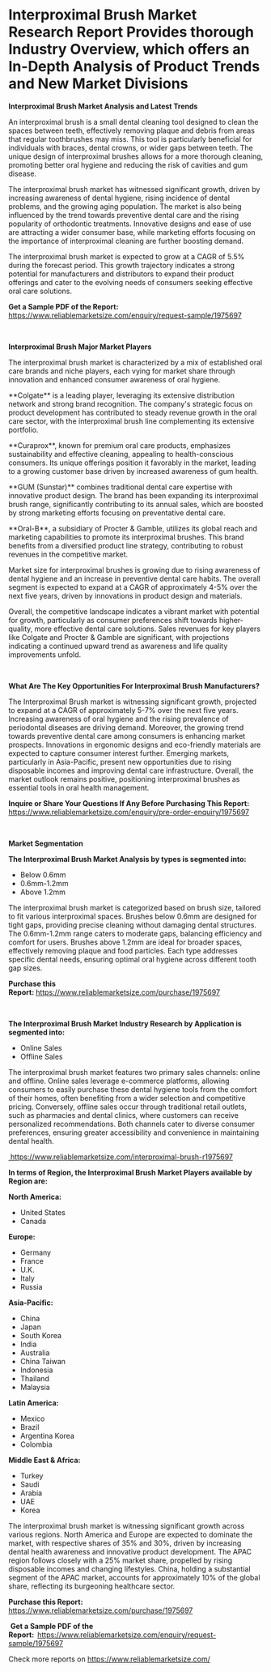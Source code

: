 <p><h1>Interproximal Brush Market Research Report Provides thorough Industry Overview, which offers an In-Depth Analysis of Product Trends and New Market Divisions</h1></p><p><strong>Interproximal Brush Market Analysis and Latest Trends</strong></p>
<p><p>An interproximal brush is a small dental cleaning tool designed to clean the spaces between teeth, effectively removing plaque and debris from areas that regular toothbrushes may miss. This tool is particularly beneficial for individuals with braces, dental crowns, or wider gaps between teeth. The unique design of interproximal brushes allows for a more thorough cleaning, promoting better oral hygiene and reducing the risk of cavities and gum disease.</p><p>The interproximal brush market has witnessed significant growth, driven by increasing awareness of dental hygiene, rising incidence of dental problems, and the growing aging population. The market is also being influenced by the trend towards preventive dental care and the rising popularity of orthodontic treatments. Innovative designs and ease of use are attracting a wider consumer base, while marketing efforts focusing on the importance of interproximal cleaning are further boosting demand.</p><p>The interproximal brush market is expected to grow at a CAGR of 5.5% during the forecast period. This growth trajectory indicates a strong potential for manufacturers and distributors to expand their product offerings and cater to the evolving needs of consumers seeking effective oral care solutions.</p></p>
<p><strong>Get a Sample PDF of the Report:&nbsp;</strong> <a href="https://www.reliablemarketsize.com/enquiry/request-sample/1975697?utm_campaign=1939&utm_medium=2&utm_source=Github&utm_content=ia&utm_term=08022025&utm_id=interproximal-brush">https://www.reliablemarketsize.com/enquiry/request-sample/1975697</a></p>
<p>&nbsp;</p>
<p><strong>Interproximal Brush Major Market Players</strong></p>
<p><p>The interproximal brush market is characterized by a mix of established oral care brands and niche players, each vying for market share through innovation and enhanced consumer awareness of oral hygiene.</p><p>**Colgate** is a leading player, leveraging its extensive distribution network and strong brand recognition. The company's strategic focus on product development has contributed to steady revenue growth in the oral care sector, with the interproximal brush line complementing its extensive portfolio.</p><p>**Curaprox**, known for premium oral care products, emphasizes sustainability and effective cleaning, appealing to health-conscious consumers. Its unique offerings position it favorably in the market, leading to a growing customer base driven by increased awareness of gum health.</p><p>**GUM (Sunstar)** combines traditional dental care expertise with innovative product design. The brand has been expanding its interproximal brush range, significantly contributing to its annual sales, which are boosted by strong marketing efforts focusing on preventative dental care.</p><p>**Oral-B**, a subsidiary of Procter & Gamble, utilizes its global reach and marketing capabilities to promote its interproximal brushes. This brand benefits from a diversified product line strategy, contributing to robust revenues in the competitive market.</p><p>Market size for interproximal brushes is growing due to rising awareness of dental hygiene and an increase in preventive dental care habits. The overall segment is expected to expand at a CAGR of approximately 4-5% over the next five years, driven by innovations in product design and materials.</p><p>Overall, the competitive landscape indicates a vibrant market with potential for growth, particularly as consumer preferences shift towards higher-quality, more effective dental care solutions. Sales revenues for key players like Colgate and Procter & Gamble are significant, with projections indicating a continued upward trend as awareness and life quality improvements unfold.</p></p>
<p>&nbsp;</p>
<p><strong>What Are The Key Opportunities For Interproximal Brush Manufacturers?</strong></p>
<p><p>The Interproximal Brush market is witnessing significant growth, projected to expand at a CAGR of approximately 5-7% over the next five years. Increasing awareness of oral hygiene and the rising prevalence of periodontal diseases are driving demand. Moreover, the growing trend towards preventive dental care among consumers is enhancing market prospects. Innovations in ergonomic designs and eco-friendly materials are expected to capture consumer interest further. Emerging markets, particularly in Asia-Pacific, present new opportunities due to rising disposable incomes and improving dental care infrastructure. Overall, the market outlook remains positive, positioning interproximal brushes as essential tools in oral health management.</p></p>
<p><strong>Inquire or Share Your Questions If Any Before Purchasing This Report:</strong> <a href="https://www.reliablemarketsize.com/enquiry/pre-order-enquiry/1975697?utm_campaign=1939&utm_medium=2&utm_source=Github&utm_content=ia&utm_term=08022025&utm_id=interproximal-brush">https://www.reliablemarketsize.com/enquiry/pre-order-enquiry/1975697</a></p>
<p>&nbsp;</p>
<p><strong>Market Segmentation</strong></p>
<p><strong>The Interproximal Brush Market Analysis by types is segmented into:</strong></p>
<p><ul><li>Below 0.6mm</li><li>0.6mm-1.2mm</li><li>Above 1.2mm</li></ul></p>
<p><p>The interproximal brush market is categorized based on brush size, tailored to fit various interproximal spaces. Brushes below 0.6mm are designed for tight gaps, providing precise cleaning without damaging dental structures. The 0.6mm-1.2mm range caters to moderate gaps, balancing efficiency and comfort for users. Brushes above 1.2mm are ideal for broader spaces, effectively removing plaque and food particles. Each type addresses specific dental needs, ensuring optimal oral hygiene across different tooth gap sizes.</p></p>
<p><strong>Purchase this Report:&nbsp;</strong><a href="https://www.reliablemarketsize.com/purchase/1975697?utm_campaign=1939&utm_medium=2&utm_source=Github&utm_content=ia&utm_term=08022025&utm_id=interproximal-brush">https://www.reliablemarketsize.com/purchase/1975697</a></p>
<p>&nbsp;</p>
<p><strong>The Interproximal Brush Market Industry Research by Application is segmented into:</strong></p>
<p><ul><li>Online Sales</li><li>Offline Sales</li></ul></p>
<p><p>The interproximal brush market features two primary sales channels: online and offline. Online sales leverage e-commerce platforms, allowing consumers to easily purchase these dental hygiene tools from the comfort of their homes, often benefiting from a wider selection and competitive pricing. Conversely, offline sales occur through traditional retail outlets, such as pharmacies and dental clinics, where customers can receive personalized recommendations. Both channels cater to diverse consumer preferences, ensuring greater accessibility and convenience in maintaining dental health.</p></p>
<p><a href="https://www.reliablemarketsize.com/interproximal-brush-r1975697?utm_campaign=1939&utm_medium=2&utm_source=Github&utm_content=ia&utm_term=08022025&utm_id=interproximal-brush">&nbsp;https://www.reliablemarketsize.com/interproximal-brush-r1975697</a></p>
<p><strong>In terms of Region, the Interproximal Brush Market Players available by Region are:</strong></p>
<p>
    <p> <strong> North America: </strong>
        <ul>
            <li>United States</li>
            <li>Canada</li>
        </ul>
        </p> 
    <p> <strong> Europe: </strong>
        <ul>
            <li>Germany</li>
            <li>France</li>
            <li>U.K.</li>
            <li>Italy</li>
            <li>Russia</li>
        </ul>
        </p> 
    <p> <strong> Asia-Pacific: </strong>
        <ul>
            <li>China</li>
            <li>Japan</li>
            <li>South Korea</li>
            <li>India</li>
            <li>Australia</li>
            <li>China Taiwan</li>
            <li>Indonesia</li>
            <li>Thailand</li>
            <li>Malaysia</li>
        </ul>
        </p> 
    <p> <strong> Latin America: </strong>
        <ul>
            <li>Mexico</li>
            <li>Brazil</li>
            <li>Argentina Korea</li>
            <li>Colombia</li>
        </ul>
        </p> 
    <p> <strong> Middle East & Africa: </strong>
        <ul>
            <li>Turkey</li>
            <li>Saudi</li>
            <li>Arabia</li>
            <li>UAE</li>
            <li>Korea</li>
        </ul>
    </p>
    </p>
<p><p>The interproximal brush market is witnessing significant growth across various regions. North America and Europe are expected to dominate the market, with respective shares of 35% and 30%, driven by increasing dental health awareness and innovative product development. The APAC region follows closely with a 25% market share, propelled by rising disposable incomes and changing lifestyles. China, holding a substantial segment of the APAC market, accounts for approximately 10% of the global share, reflecting its burgeoning healthcare sector.</p></p>
<p><strong>Purchase this Report: </strong><a href="https://www.reliablemarketsize.com/purchase/1975697?utm_campaign=1939&utm_medium=2&utm_source=Github&utm_content=ia&utm_term=08022025&utm_id=interproximal-brush">https://www.reliablemarketsize.com/purchase/1975697</a></p>
<p>&nbsp;<strong>Get a Sample PDF of the Report:&nbsp;&nbsp;</strong><a href="https://www.reliablemarketsize.com/enquiry/request-sample/1975697?utm_campaign=1939&utm_medium=2&utm_source=Github&utm_content=ia&utm_term=08022025&utm_id=interproximal-brush">https://www.reliablemarketsize.com/enquiry/request-sample/1975697</a></p>
<p><strong></strong></p>
<p>Check more reports on <a href="https://www.reliablemarketsize.com/?utm_campaign=1939&utm_medium=2&utm_source=Github&utm_content=ia&utm_term=08022025&utm_id=interproximal-brush">https://www.reliablemarketsize.com/</a></p>